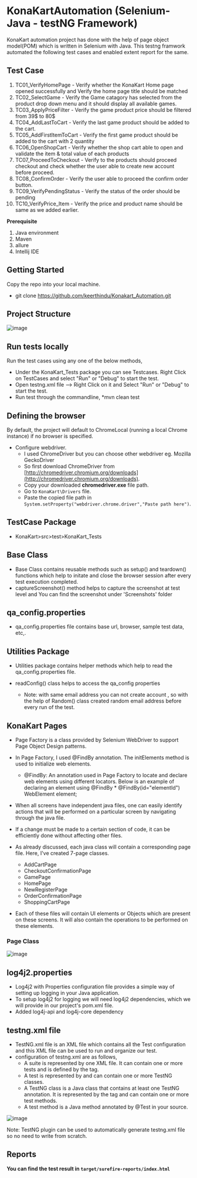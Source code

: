 # KonaKartAutomation (Selenium- Java - testNG Framework) #

KonaKart automation project has done with the help of page object model(POM) which is written in Selenium with Java. This testng framwork automated the following test cases and enabled extent report for the same.

## Test Case ##
1. TC01_VerifyHomePage - Verify whether the KonaKart Home page opened successfully and Verify the home page title should be matched
2. TC02_SelectGame - Verify the Game catagory has selected from the product drop down menu and it should display all available games.
3. TC03_ApplyPriceFilter - Verify the game product price should be filtered from 39$ to 80$
4. TC04_AddLastToCart - Verify the last game product should be added to the cart.
5. TC05_AddFirstItemToCart - Verify the first game product should be added to the cart with 2 quantity
6. TC06_OpenShopCart - Verify whether the shop cart able to open and validate the item & total value of each products
7. TC07_ProceedToCheckout - Verify to the products should proceed checkout and check whether the user able to create new account before proceed.
8. TC08_ConfirmOrder - Verify the user able to proceed the confirm order button.
9. TC09_VerifyPendingStatus - Verify the status of the order should be pending
10. TC10_VerifyPrice_Item - Verify the price and product name should be same as we added earlier.


**Prerequisite**
1. Java environment 
2. Maven 
3. allure
4. Intellij IDE

## Getting Started ##
Copy the repo into your local machine.
  * git clone https://github.com/keerthindu/Konakart_Automation.git
 
 ## Project Structure ##
 
 ![image](https://user-images.githubusercontent.com/85629580/147827112-9d4021d9-9e22-4ee8-83b1-ef258ffb66ea.png)


## Run tests locally ##

 Run the test cases using any one of the below methods,

  * Under the KonaKart_Tests package you can see Testcases. Right Click on TestCases and select "Run" or "Debug" to start the test.
  * Open testng.xml file --> Right Click on it and Select "Run" or "Debug" to start the test.
  * Run test through the commandline,
      *mvn clean test
      
## Defining the browser ##

By default, the project will default to ChromeLocal (running a local Chrome instance) if no browser is specified.
 
 - Configure webdriver.
    - I used ChromeDriver but you can choose other webdriver eg. Mozilla GeckoDriver 
    - So first download ChromeDriver from [http://chromedriver.chromium.org/downloads](http://chromedriver.chromium.org/downloads).
    - Copy your downloaded **chromedriver.exe** file path.
    - Go to `KonaKart\Drivers` file.
    - Paste the copied file path in `System.setProperty("webdriver.chrome.driver","Paste path here")`.

## TestCase Package ##

 * KonaKart>src>test>KonaKart_Tests
 
 ## Base Class ##
 
* Base Class contains reusable methods such as setup() and teardown() functions which help to initate and close the browser session after every test execution completed.
* captureScreenshot() method helps to capture the screenshot at test level and You can find the screenshot under 'Screenshots' folder
 
 ## qa_config.properties ##
 
 * qa_config.properties file contains base url, browser, sample test data, etc,.
 
 
 ## Utilities Package ##
 
  * Utilities package contains helper methods which help to read the qa_config.properties file.
  * readConfig() class helps to access the qa_config properties
 
    - Note: with same email address you can not create account , so with the help of Random() class created random email address before every run of the test. 
 
 ## KonaKart Pages ##
   
 * Page Factory is a class provided by Selenium WebDriver to support Page Object Design patterns. 
 * In Page Factory, I used @FindBy annotation. The initElements method is used to initialize web elements.

    * @FindBy: An annotation used in Page Factory to locate and declare web elements using different locators. Below is an example of declaring an element using @FindBy
          * @FindBy(id="elementId") WebElement element;
    
 * When all screens have independent java files, one can easily identify actions that will be performed on a particular screen by navigating through the java file.
 * If a change must be made to a certain section of code, it can be efficiently done without affecting other files.
 
 * As already discussed, each java class will contain a corresponding page file. Here, I've created 7-page classes.
      * AddCartPage
      * CheckoutConfirmationPage
      * GamePage
      * HomePage
      * NewRegisterPage
      * OrderConfirmationPage
      * ShoppingCartPage

* Each of these files will contain UI elements or Objects which are present on these screens. It will also contain the operations to be performed on these elements.

 ### Page Class ###
 ![image](https://user-images.githubusercontent.com/85629580/147827900-e94040ae-9314-46f5-96bf-e4c3f1cc92cc.png)

 ## log4j2.properties ##
 
 * Log4j2 with Properties configuration file provides a simple way of setting up logging in your Java application.
 * To setup log4j2 for logging we will need log4j2 dependencies, which we will provide in our project's pom.xml file. 
 * Added log4j-api and log4j-core dependency
 

 ## testng.xml file ##
 
 * TestNG.xml file is an XML file which contains all the Test configuration and this XML file can be used to run and organize our test.
 * configuration of testng.xml are as follows,
     * A suite is represented by one XML file. It can contain one or more tests and is defined by the <suite> tag.
     * A test is represented by <test> and can contain one or more TestNG classes.
     * A TestNG class is a Java class that contains at least one TestNG annotation. It is represented by the <class> tag and can contain one or more test methods.
     * A test method is a Java method annotated by @Test in your source.
 
 ![image](https://user-images.githubusercontent.com/85629580/147827825-7224503d-413c-4331-ab12-a21ba5c4f1a6.png)

 
Note: TestNG plugin can be used to automatically generate testng.xml file so no need to write from scratch.
 
 ## Reports ##
 **You can find the test result in `target/surefire-reports/index.html`**

